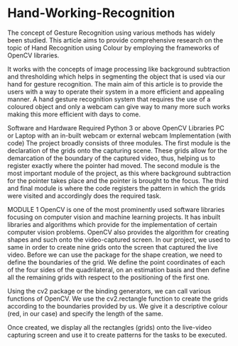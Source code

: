 # Hand-Working-Recognition

The concept of Gesture Recognition using various methods has widely been studied. This article aims to provide comprehensive research on the topic of Hand Recognition using Colour by employing the frameworks of OpenCV libraries.

It works with the concepts of image processing like background subtraction and thresholding which helps in segmenting the object that is used via our hand for gesture recognition. The main aim of this article is to provide the users with a way to operate their system in a more efficient and appealing manner. A hand gesture recognition system that requires the use of a coloured object and only a webcam can give way to many more such works making this more efficient with days to come.

Software and Hardware Required
Python 3 or above
OpenCV Libraries
PC or Laptop with an in-built webcam or external webcam
Implementation (with code)
The project broadly consists of three modules. The first module is the declaration of the grids onto the capturing scene. These grids allow for the demarcation of the boundary of the captured video, thus, helping us to register exactly where the pointer had moved. The second module is the most important module of the project, as this where background subtraction for the pointer takes place and the pointer is brought to the focus. The third and final module is where the code registers the pattern in which the grids were visited and accordingly does the required task.

MODULE 1
OpenCV is one of the most prominently used software libraries focusing on computer vision and machine learning projects. It has inbuilt libraries and algorithms which provide for the implementation of certain computer vision problems. OpenCV also provides the algorithm for creating shapes and such onto the video-captured screen. In our project, we used to same in order to create nine grids onto the screen that captured the live video. Before we can use the package for the shape creation, we need to define the boundaries of the grid. We define the point coordinates of each of the four sides of the quadrilateral, on an estimation basis and then define all the remaining grids with respect to the positioning of the first one.

Using the cv2 package or the binding generators, we can call various functions of OpenCV. We use the cv2.rectangle function to create the grids according to the boundaries provided by us. We give it a descriptive colour (red, in our case) and specify the length of the same.

Once created, we display all the rectangles (grids) onto the live-video capturing screen and use it to create patterns for the tasks to be executed.
